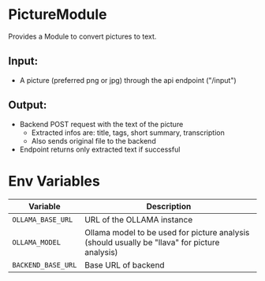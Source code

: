 # PictureModule
Provides a Module to convert pictures to text.

## Input:
- A picture (preferred png or jpg) through the api endpoint ("/input")

## Output:
- Backend POST request with the text of the picture
    - Extracted infos are: title, tags, short summary, transcription
    - Also sends original file to the backend
- Endpoint returns only extracted text if successful

# Env Variables

|Variable| Description                                                                                   |
|--------|-----------------------------------------------------------------------------------------------|
|`OLLAMA_BASE_URL`| URL of the OLLAMA instance                                                                    |
|`OLLAMA_MODEL`| Ollama model to be used for picture analysis (should usually be "llava" for picture analysis) |
|`BACKEND_BASE_URL`| Base URL of backend                                                                           |
